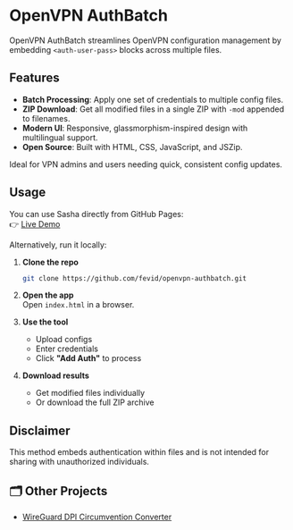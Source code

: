 # OpenVPN AuthBatch

OpenVPN AuthBatch streamlines OpenVPN configuration management by embedding `<auth-user-pass>` blocks across multiple files.  

## Features

- **Batch Processing**: Apply one set of credentials to multiple config files.  
- **ZIP Download**: Get all modified files in a single ZIP with `-mod` appended to filenames.  
- **Modern UI**: Responsive, glassmorphism-inspired design with multilingual support.  
- **Open Source**: Built with HTML, CSS, JavaScript, and JSZip.  

Ideal for VPN admins and users needing quick, consistent config updates.  

## Usage

You can use Sasha directly from GitHub Pages:  
👉 [Live Demo](https://fevid.github.io/openvpn-authbatch)

Alternatively, run it locally:

1. **Clone the repo**  
   ```bash
   git clone https://github.com/fevid/openvpn-authbatch.git
   ```

2. **Open the app**  
   Open `index.html` in a browser.  

3. **Use the tool**  
   - Upload configs  
   - Enter credentials  
   - Click **"Add Auth"** to process  

4. **Download results**  
   - Get modified files individually  
   - Or download the full ZIP archive  

## Disclaimer

This method embeds authentication within files and is not intended for sharing with unauthorized individuals.

## 🗂 Other Projects

- [WireGuard DPI Circumvention Converter](https://github.com/fevid/wireguard-dpi-circumvention-converter)
